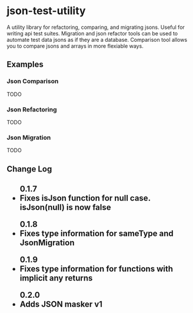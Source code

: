 <h1>json-test-utility</h1>
<p>A utility library for refactoring, comparing, and migrating jsons.
Useful for writing api test suites.
Migration and json refactor tools can be used to automate test data jsons as if they are a database.
Comparison tool allows you to compare jsons and arrays in more flexiable ways.
</p>
<h2>Examples</h2>
<h3>Json Comparison</h3>
TODO
<h3>Json Refactoring</h3>
TODO
<h3>Json Migration</h3>
TODO

<h2>Change Log<h2>
<ul>0.1.7<li>Fixes isJson function for null case. isJson(null) is now false</li></ul>
<ul>0.1.8<li>Fixes type information for sameType and JsonMigration</li></ul>
<ul>0.1.9<li>Fixes type information for functions with implicit any returns</li></ul>
<ul>0.2.0<li>Adds JSON masker v1</li></ul>
